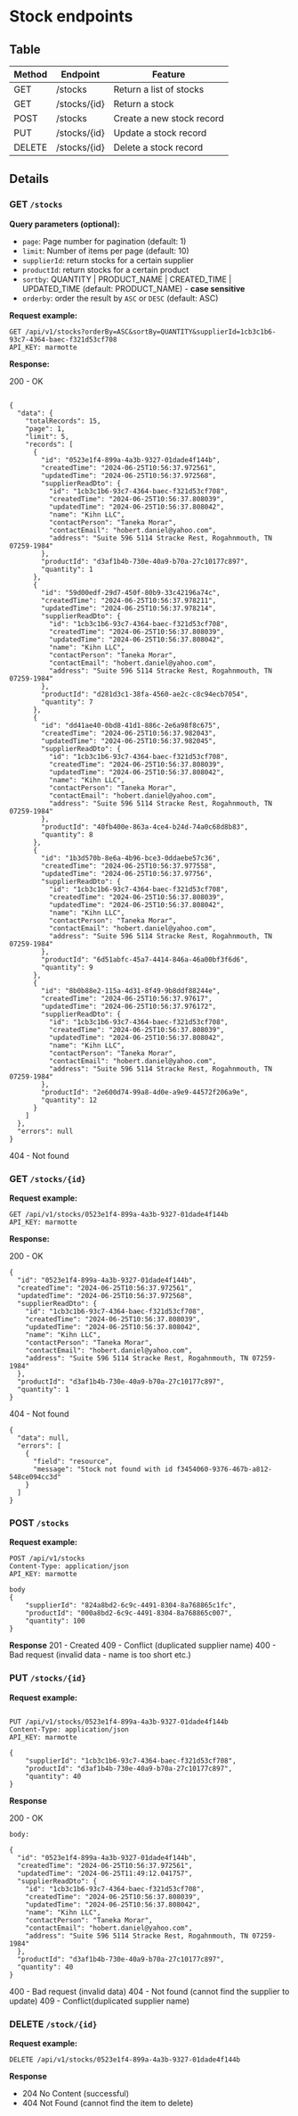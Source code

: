 # Stock endpoints

## Table

| Method | Endpoint     | Feature                   |
| ------ | ------------ | ------------------------- |
| GET    | /stocks      | Return a list of stocks   |
| GET    | /stocks/{id} | Return a stock            |
| POST   | /stocks      | Create a new stock record |
| PUT    | /stocks/{id} | Update a stock record     |
| DELETE | /stocks/{id} | Delete a stock record     |

## Details

### GET `/stocks`

**Query parameters (optional):**

- `page`: Page number for pagination (default: 1)
- `limit`: Number of items per page (default: 10)
- `supplierId`: return stocks for a certain supplier
- `productId`: return stocks for a certain product
- `sortby`: QUANTITY | PRODUCT_NAME |  CREATED_TIME | UPDATED_TIME  (default: PRODUCT_NAME) - **case sensitive**
- `orderby`: order the result by `ASC` or `DESC` (default: ASC)

**Request example:**

```
GET /api/v1/stocks?orderBy=ASC&sortBy=QUANTITY&supplierId=1cb3c1b6-93c7-4364-baec-f321d53cf708
API_KEY: marmotte
```

**Response:**

200 - OK

```

{
  "data": {
    "totalRecords": 15,
    "page": 1,
    "limit": 5,
    "records": [
      {
        "id": "0523e1f4-899a-4a3b-9327-01dade4f144b",
        "createdTime": "2024-06-25T10:56:37.972561",
        "updatedTime": "2024-06-25T10:56:37.972568",
        "supplierReadDto": {
          "id": "1cb3c1b6-93c7-4364-baec-f321d53cf708",
          "createdTime": "2024-06-25T10:56:37.808039",
          "updatedTime": "2024-06-25T10:56:37.808042",
          "name": "Kihn LLC",
          "contactPerson": "Taneka Morar",
          "contactEmail": "hobert.daniel@yahoo.com",
          "address": "Suite 596 5114 Stracke Rest, Rogahnmouth, TN 07259-1984"
        },
        "productId": "d3af1b4b-730e-40a9-b70a-27c10177c897",
        "quantity": 1
      },
      {
        "id": "59d00edf-29d7-450f-80b9-33c42196a74c",
        "createdTime": "2024-06-25T10:56:37.978211",
        "updatedTime": "2024-06-25T10:56:37.978214",
        "supplierReadDto": {
          "id": "1cb3c1b6-93c7-4364-baec-f321d53cf708",
          "createdTime": "2024-06-25T10:56:37.808039",
          "updatedTime": "2024-06-25T10:56:37.808042",
          "name": "Kihn LLC",
          "contactPerson": "Taneka Morar",
          "contactEmail": "hobert.daniel@yahoo.com",
          "address": "Suite 596 5114 Stracke Rest, Rogahnmouth, TN 07259-1984"
        },
        "productId": "d281d3c1-38fa-4560-ae2c-c8c94ecb7054",
        "quantity": 7
      },
      {
        "id": "dd41ae40-0bd8-41d1-886c-2e6a98f8c675",
        "createdTime": "2024-06-25T10:56:37.982043",
        "updatedTime": "2024-06-25T10:56:37.982045",
        "supplierReadDto": {
          "id": "1cb3c1b6-93c7-4364-baec-f321d53cf708",
          "createdTime": "2024-06-25T10:56:37.808039",
          "updatedTime": "2024-06-25T10:56:37.808042",
          "name": "Kihn LLC",
          "contactPerson": "Taneka Morar",
          "contactEmail": "hobert.daniel@yahoo.com",
          "address": "Suite 596 5114 Stracke Rest, Rogahnmouth, TN 07259-1984"
        },
        "productId": "40fb400e-863a-4ce4-b24d-74a0c68d8b83",
        "quantity": 8
      },
      {
        "id": "1b3d570b-8e6a-4b96-bce3-0ddaebe57c36",
        "createdTime": "2024-06-25T10:56:37.977558",
        "updatedTime": "2024-06-25T10:56:37.97756",
        "supplierReadDto": {
          "id": "1cb3c1b6-93c7-4364-baec-f321d53cf708",
          "createdTime": "2024-06-25T10:56:37.808039",
          "updatedTime": "2024-06-25T10:56:37.808042",
          "name": "Kihn LLC",
          "contactPerson": "Taneka Morar",
          "contactEmail": "hobert.daniel@yahoo.com",
          "address": "Suite 596 5114 Stracke Rest, Rogahnmouth, TN 07259-1984"
        },
        "productId": "6d51abfc-45a7-4414-846a-46a00bf3f6d6",
        "quantity": 9
      },
      {
        "id": "8b0b88e2-115a-4d31-8f49-9b8ddf88244e",
        "createdTime": "2024-06-25T10:56:37.97617",
        "updatedTime": "2024-06-25T10:56:37.976172",
        "supplierReadDto": {
          "id": "1cb3c1b6-93c7-4364-baec-f321d53cf708",
          "createdTime": "2024-06-25T10:56:37.808039",
          "updatedTime": "2024-06-25T10:56:37.808042",
          "name": "Kihn LLC",
          "contactPerson": "Taneka Morar",
          "contactEmail": "hobert.daniel@yahoo.com",
          "address": "Suite 596 5114 Stracke Rest, Rogahnmouth, TN 07259-1984"
        },
        "productId": "2e600d74-99a8-4d0e-a9e9-44572f206a9e",
        "quantity": 12
      }
    ]
  },
  "errors": null
}
```

404 - Not found

### GET `/stocks/{id}`

**Request example:**

```
GET /api/v1/stocks/0523e1f4-899a-4a3b-9327-01dade4f144b
API_KEY: marmotte
```

**Response:**

200 - OK

```
{
  "id": "0523e1f4-899a-4a3b-9327-01dade4f144b",
  "createdTime": "2024-06-25T10:56:37.972561",
  "updatedTime": "2024-06-25T10:56:37.972568",
  "supplierReadDto": {
    "id": "1cb3c1b6-93c7-4364-baec-f321d53cf708",
    "createdTime": "2024-06-25T10:56:37.808039",
    "updatedTime": "2024-06-25T10:56:37.808042",
    "name": "Kihn LLC",
    "contactPerson": "Taneka Morar",
    "contactEmail": "hobert.daniel@yahoo.com",
    "address": "Suite 596 5114 Stracke Rest, Rogahnmouth, TN 07259-1984"
  },
  "productId": "d3af1b4b-730e-40a9-b70a-27c10177c897",
  "quantity": 1
}

```

404 - Not found
```
{
  "data": null,
  "errors": [
    {
      "field": "resource",
      "message": "Stock not found with id f3454060-9376-467b-a812-548ce094cc3d"
    }
  ]
}
```

### POST `/stocks`

**Request example:**

```
POST /api/v1/stocks
Content-Type: application/json
API_KEY: marmotte

body
{
    "supplierId": "824a8bd2-6c9c-4491-8304-8a768865c1fc",
    "productId": "000a8bd2-6c9c-4491-8304-8a768865c007",
    "quantity": 100
}
```

**Response**
201 - Created
409 - Conflict (duplicated supplier name)
400 - Bad request (invalid data - name is too short etc.)

### PUT `/stocks/{id}`

**Request example:**

```

PUT /api/v1/stocks/0523e1f4-899a-4a3b-9327-01dade4f144b
Content-Type: application/json
API_KEY: marmotte

{
    "supplierId": "1cb3c1b6-93c7-4364-baec-f321d53cf708",
    "productId": "d3af1b4b-730e-40a9-b70a-27c10177c897",
    "quantity": 40
}
```

**Response**

200 - OK

```
body:

{
  "id": "0523e1f4-899a-4a3b-9327-01dade4f144b",
  "createdTime": "2024-06-25T10:56:37.972561",
  "updatedTime": "2024-06-25T11:49:12.041757",
  "supplierReadDto": {
    "id": "1cb3c1b6-93c7-4364-baec-f321d53cf708",
    "createdTime": "2024-06-25T10:56:37.808039",
    "updatedTime": "2024-06-25T10:56:37.808042",
    "name": "Kihn LLC",
    "contactPerson": "Taneka Morar",
    "contactEmail": "hobert.daniel@yahoo.com",
    "address": "Suite 596 5114 Stracke Rest, Rogahnmouth, TN 07259-1984"
  },
  "productId": "d3af1b4b-730e-40a9-b70a-27c10177c897",
  "quantity": 40
}
```

400 - Bad request (invalid data)
404 - Not found (cannot find the supplier to update)
409 - Conflict(duplicated supplier name)

### DELETE `/stock/{id}`

**Request example:**

```
DELETE /api/v1/stocks/0523e1f4-899a-4a3b-9327-01dade4f144b
```

**Response**

- 204 No Content (successful)
- 404 Not Found (cannot find the item to delete)
